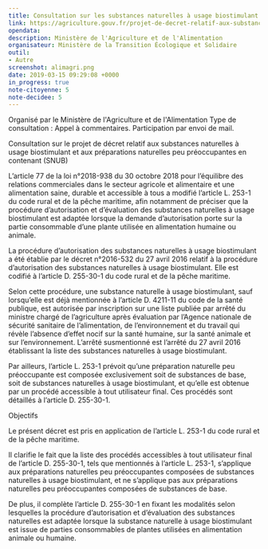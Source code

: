 ```yaml
---
title: Consultation sur les substances naturelles à usage biostimulant
link: https://agriculture.gouv.fr/projet-de-decret-relatif-aux-substances-naturelles-usage-biostimulant-et-aux-preparations-naturelles
opendata: 
description: Ministère de l'Agriculture et de l'Alimentation
organisateur: Ministère de la Transition Écologique et Solidaire
outil:
- Autre
screenshot: alimagri.png
date: 2019-03-15 09:29:08 +0000
in_progress: true
note-citoyenne: 5
note-decidee: 5
---
```

Organisé par le Ministère de l'Agriculture et de l'Alimentation
Type de consultation : Appel à commentaires. Participation par envoi de mail.

Consultation sur le projet de décret relatif aux substances naturelles à usage biostimulant et aux préparations naturelles peu préoccupantes en contenant (SNUB)

L’article 77 de la loi n°2018-938 du 30 octobre 2018 pour l’équilibre des relations commerciales dans le secteur agricole et alimentaire et une alimentation saine, durable et accessible à tous a modifié l’article L. 253-1 du code rural et de la pêche maritime, afin notamment de préciser que la procédure d’autorisation et d’évaluation des substances naturelles à usage biostimulant est adaptée lorsque la demande d’autorisation porte sur la partie consommable d’une plante utilisée en alimentation humaine ou animale.

La procédure d’autorisation des substances naturelles à usage biostimulant a été établie par le décret n°2016-532 du 27 avril 2016 relatif à la procédure d’autorisation des substances naturelles à usage biostimulant. Elle est codifié à l’article D. 255-30-1 du code rural et de la pêche maritime.

Selon cette procédure, une substance naturelle à usage biostimulant, sauf lorsqu’elle est déjà mentionnée à l’article D. 4211-11 du code de la santé publique, est autorisée par inscription sur une liste publiée par arrêté du ministre chargé de l’agriculture après évaluation par l’Agence nationale de sécurité sanitaire de l’alimentation, de l’environnement et du travail qui révèle l’absence d’effet nocif sur la santé humaine, sur la santé animale et sur l’environnement. L’arrêté susmentionné est l’arrêté du 27 avril 2016 établissant la liste des substances naturelles à usage biostimulant.

Par ailleurs, l’article L. 253-1 prévoit qu’une préparation naturelle peu préoccupante est composée exclusivement soit de substances de base, soit de substances naturelles à usage biostimulant, et qu’elle est obtenue par un procédé accessible à tout utilisateur final. Ces procédés sont détaillés à l’article D. 255-30-1.

Objectifs

Le présent décret est pris en application de l’article L. 253-1 du code rural et de la pêche maritime.

Il clarifie le fait que la liste des procédés accessibles à tout utilisateur final de l’article D. 255-30-1, tels que mentionnés à l’article L. 253-1, s’applique aux préparations naturelles peu préoccupantes composées de substances naturelles à usage biostimulant, et ne s’applique pas aux préparations naturelles peu préoccupantes composées de substances de base.

De plus, il complète l’article D. 255-30-1 en fixant les modalités selon lesquelles la procédure d’autorisation et d’évaluation des substances naturelles est adaptée lorsque la substance naturelle à usage biostimulant est issue de parties consommables de plantes utilisées en alimentation animale ou humaine.

